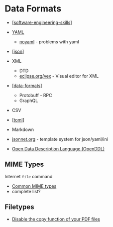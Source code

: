 Data Formats
============






* [[software-engineering-skills]]

* [YAML]()
    * [noyaml](https://noyaml.com/) - problems with yaml
* [[json]]
* XML
    * DTD
    * [eclipse.org/vex](https://www.eclipse.org/vex/) - Visual editor for XML
* [[data-formats]]
    * Protobuff - RPC
    * GraphQL
* CSV
* [[toml]]
* Markdown


* [jsonnet.org](https://jsonnet.org/) - template system for json/yaml/ini

* [Open Data Description Language (OpenDDL)](https://openddl.org/)

MIME Types
----------

Internet
`file` command

* [Common MIME types](https://developer.mozilla.org/en-US/docs/Web/HTTP/Basics_of_HTTP/MIME_types/Common_types)
* complete list?


Filetypes
---------

* [Disable the copy function of your PDF files](https://online-pdf-no-copy.com/)


[//begin]: # "Autogenerated link references for markdown compatibility"
[software-engineering-skills]: software-engineering-skills.md "Software Engineer Skills"
[json]: json.md "JSON"
[data-formats]: data-formats.md "Data Formats"
[toml]: toml.md "TOML"
[//end]: # "Autogenerated link references"